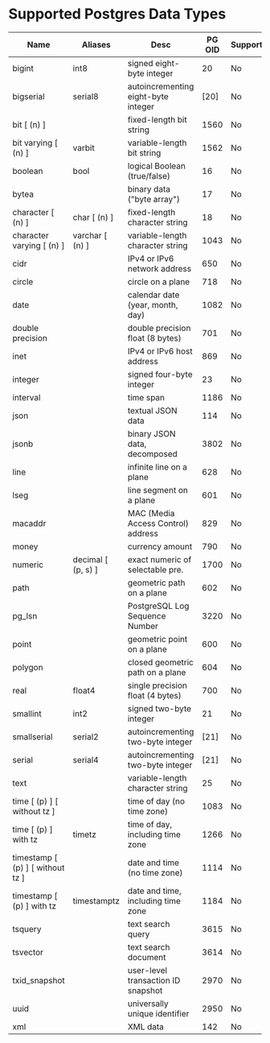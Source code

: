 # Supported Postgres Data Types

| Name                             | Aliases                          | Desc                                | PG OID    | Supported |
| ---------------------------------|----------------------------------| ------------------------------------| ----------|----------|
| bigint                           | int8                             | signed eight-byte integer           | 20        | No        |
| bigserial                        | serial8                          | autoincrementing eight-byte integer | [20]      | No        |
| bit [ (n) ]                      |                                  | fixed-length bit string             | 1560      | No        |
| bit varying [ (n) ]              | varbit                           | variable-length bit string          | 1562      | No        |
| boolean                          | bool                             | logical Boolean (true/false)        | 16        | No        |
| bytea                            |                                  | binary data ("byte array")          | 17        | No        |
| character [ (n) ]                | char [ (n) ]                     | fixed-length character string       | 18        | No        |
| character varying [ (n) ]        | varchar [ (n) ]                  | variable-length character string    | 1043      | No        |
| cidr                             |                                  | IPv4 or IPv6 network address        | 650       | No        |
| circle                           |                                  | circle on a plane                   | 718       | No        |
| date                             |                                  | calendar date (year, month, day)    | 1082      | No        |
| double precision                 |                                  | double precision float (8 bytes)    | 701       | No        |
| inet                             |                                  | IPv4 or IPv6 host address           | 869       | No        |
| integer                          |                                  | signed four-byte integer            | 23        | No        |
| interval                         |                                  | time span                           | 1186      | No        |
| json                             |                                  | textual JSON data                   | 114       | No        |
| jsonb                            |                                  | binary JSON data, decomposed        | 3802      | No        |
| line                             |                                  | infinite line on a plane            | 628       | No        |
| lseg                             |                                  | line segment on a plane             | 601       | No        |
| macaddr                          |                                  | MAC (Media Access Control) address  | 829       | No        |
| money                            |                                  | currency amount                     | 790       | No        |
| numeric                          | decimal [ (p, s) ]               | exact numeric of selectable pre.    | 1700      | No        |
| path                             |                                  | geometric path on a plane           | 602       | No        |
| pg_lsn                           |                                  | PostgreSQL Log Sequence Number      | 3220      | No        |
| point                            |                                  | geometric point on a plane          | 600       | No        |
| polygon                          |                                  | closed geometric path on a plane    | 604       | No        |
| real                             | float4                           | single precision float (4 bytes)    | 700       | No        |
| smallint                         | int2                             | signed two-byte integer             | 21        | No        |
| smallserial                      | serial2                          | autoincrementing two-byte integer   | [21]      | No        |
| serial                           | serial4                          | autoincrementing two-byte integer   | [21]      | No        |
| text                             |                                  | variable-length character string    | 25        | No        |
| time [ (p) ] [ without tz ]      |                                  | time of day (no time zone)          | 1083      | No        |
| time [ (p) ] with tz             | timetz                           | time of day, including time zone    | 1266      | No        |
| timestamp [ (p) ] [ without tz ] |                                  | date and time (no time zone)        | 1114      | No        |
| timestamp [ (p) ] with tz        | timestamptz                      | date and time, including time zone  | 1184      | No        |
| tsquery                          |                                  | text search query                   | 3615      | No        |
| tsvector                         |                                  | text search document                | 3614      | No        |
| txid_snapshot                    |                                  | user-level transaction ID snapshot  | 2970      | No        |
| uuid                             |                                  | universally unique identifier       | 2950      | No        |
| xml                              |                                  | XML data                            | 142       | No        |
